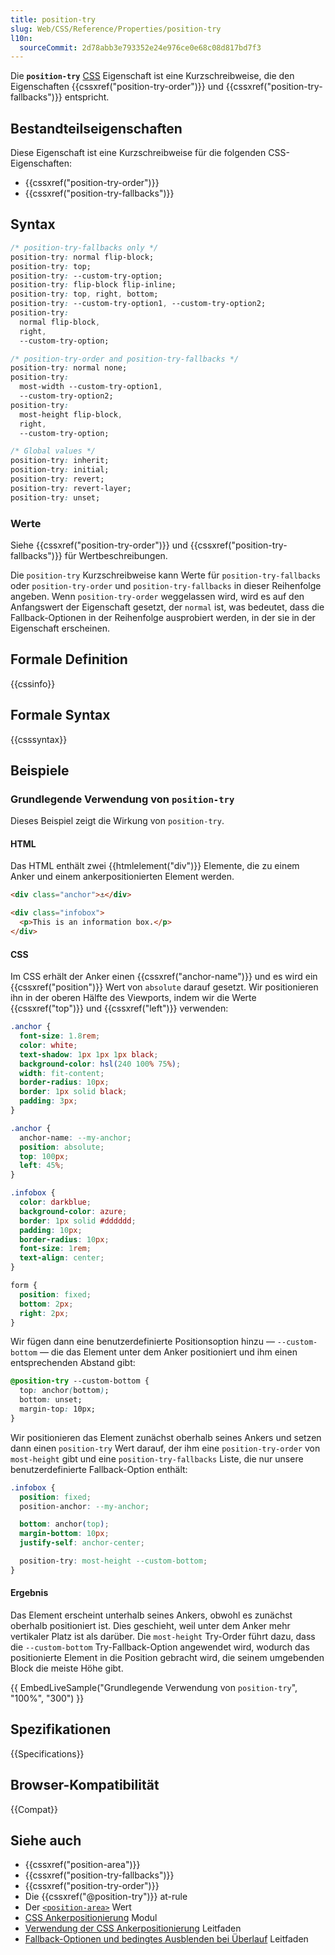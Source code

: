 ```yaml
---
title: position-try
slug: Web/CSS/Reference/Properties/position-try
l10n:
  sourceCommit: 2d78abb3e793352e24e976ce0e68c08d817bd7f3
---
```


Die **`position-try`** [CSS](/de/docs/Web/CSS) Eigenschaft ist eine Kurzschreibweise, die den Eigenschaften {{cssxref("position-try-order")}} und {{cssxref("position-try-fallbacks")}} entspricht.

## Bestandteilseigenschaften

Diese Eigenschaft ist eine Kurzschreibweise für die folgenden CSS-Eigenschaften:

- {{cssxref("position-try-order")}}
- {{cssxref("position-try-fallbacks")}}

## Syntax

```css
/* position-try-fallbacks only */
position-try: normal flip-block;
position-try: top;
position-try: --custom-try-option;
position-try: flip-block flip-inline;
position-try: top, right, bottom;
position-try: --custom-try-option1, --custom-try-option2;
position-try:
  normal flip-block,
  right,
  --custom-try-option;

/* position-try-order and position-try-fallbacks */
position-try: normal none;
position-try:
  most-width --custom-try-option1,
  --custom-try-option2;
position-try:
  most-height flip-block,
  right,
  --custom-try-option;

/* Global values */
position-try: inherit;
position-try: initial;
position-try: revert;
position-try: revert-layer;
position-try: unset;
```

### Werte

Siehe {{cssxref("position-try-order")}} und {{cssxref("position-try-fallbacks")}} für Wertbeschreibungen.

Die `position-try` Kurzschreibweise kann Werte für `position-try-fallbacks` oder `position-try-order` und `position-try-fallbacks` in dieser Reihenfolge angeben. Wenn `position-try-order` weggelassen wird, wird es auf den Anfangswert der Eigenschaft gesetzt, der `normal` ist, was bedeutet, dass die Fallback-Optionen in der Reihenfolge ausprobiert werden, in der sie in der Eigenschaft erscheinen.

## Formale Definition

{{cssinfo}}

## Formale Syntax

{{csssyntax}}

## Beispiele

### Grundlegende Verwendung von `position-try`

Dieses Beispiel zeigt die Wirkung von `position-try`.

#### HTML

Das HTML enthält zwei {{htmlelement("div")}} Elemente, die zu einem Anker und einem ankerpositionierten Element werden.

```html
<div class="anchor">⚓︎</div>

<div class="infobox">
  <p>This is an information box.</p>
</div>
```

#### CSS

Im CSS erhält der Anker einen {{cssxref("anchor-name")}} und es wird ein {{cssxref("position")}} Wert von `absolute` darauf gesetzt. Wir positionieren ihn in der oberen Hälfte des Viewports, indem wir die Werte {{cssxref("top")}} und {{cssxref("left")}} verwenden:

```css hidden
.anchor {
  font-size: 1.8rem;
  color: white;
  text-shadow: 1px 1px 1px black;
  background-color: hsl(240 100% 75%);
  width: fit-content;
  border-radius: 10px;
  border: 1px solid black;
  padding: 3px;
}
```

```css
.anchor {
  anchor-name: --my-anchor;
  position: absolute;
  top: 100px;
  left: 45%;
}
```

```css hidden
.infobox {
  color: darkblue;
  background-color: azure;
  border: 1px solid #dddddd;
  padding: 10px;
  border-radius: 10px;
  font-size: 1rem;
  text-align: center;
}

form {
  position: fixed;
  bottom: 2px;
  right: 2px;
}
```

Wir fügen dann eine benutzerdefinierte Positionsoption hinzu — `--custom-bottom` — die das Element unter dem Anker positioniert und ihm einen entsprechenden Abstand gibt:

```css
@position-try --custom-bottom {
  top: anchor(bottom);
  bottom: unset;
  margin-top: 10px;
}
```

Wir positionieren das Element zunächst oberhalb seines Ankers und setzen dann einen `position-try` Wert darauf, der ihm eine `position-try-order` von `most-height` gibt und eine `position-try-fallbacks` Liste, die nur unsere benutzerdefinierte Fallback-Option enthält:

```css
.infobox {
  position: fixed;
  position-anchor: --my-anchor;

  bottom: anchor(top);
  margin-bottom: 10px;
  justify-self: anchor-center;

  position-try: most-height --custom-bottom;
}
```

#### Ergebnis

Das Element erscheint unterhalb seines Ankers, obwohl es zunächst oberhalb positioniert ist. Dies geschieht, weil unter dem Anker mehr vertikaler Platz ist als darüber. Die `most-height` Try-Order führt dazu, dass die `--custom-bottom` Try-Fallback-Option angewendet wird, wodurch das positionierte Element in die Position gebracht wird, die seinem umgebenden Block die meiste Höhe gibt.

{{ EmbedLiveSample("Grundlegende Verwendung von `position-try`", "100%", "300") }}

## Spezifikationen

{{Specifications}}

## Browser-Kompatibilität

{{Compat}}

## Siehe auch

- {{cssxref("position-area")}}
- {{cssxref("position-try-fallbacks")}}
- {{cssxref("position-try-order")}}
- Die {{cssxref("@position-try")}} at-rule
- Der [`<position-area>`](/de/docs/Web/CSS/position-area_value) Wert
- [CSS Ankerpositionierung](/de/docs/Web/CSS/CSS_anchor_positioning) Modul
- [Verwendung der CSS Ankerpositionierung](/de/docs/Web/CSS/CSS_anchor_positioning/Using) Leitfaden
- [Fallback-Optionen und bedingtes Ausblenden bei Überlauf](/de/docs/Web/CSS/CSS_anchor_positioning/Try_options_hiding) Leitfaden
